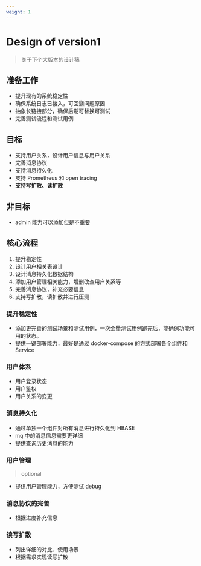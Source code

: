 ```yaml
---
weight: 1
---
```


# Design of version1

> 关于下个大版本的设计稿

## 准备工作

- 提升现有的系统稳定性
- 确保系统日志已接入，可回溯问题原因
- 抽象长链接部分，确保后期可替换可测试
- 完善测试流程和测试用例

## 目标

- 支持用户关系，设计用户信息与用户关系
- 完善消息协议
- 支持消息持久化
- 支持 Prometheus 和 open tracing
- **支持写扩散、读扩散**

## 非目标

- admin 能力可以添加但是不重要

## 核心流程

1. 提升稳定性
2. 设计用户相关表设计
3. 设计消息持久化数据结构
4. 添加用户管理相关能力，增删改查用户关系等
5. 完善消息协议，补充必要信息
6. 支持写扩散，读扩散并进行压测

### 提升稳定性

- 添加更完善的测试场景和测试用例，一次全量测试用例跑完后，能确保功能可用的状态。
- 提供一键部署能力，最好是通过 docker-compose 的方式部署各个组件和 Service

### 用户体系

- 用户登录状态
- 用户鉴权
- 用户关系的变更

### 消息持久化

- 通过单独一个组件对所有消息进行持久化到 HBASE
- mq 中的消息信息需要更详细
- 提供查询历史消息的能力

### 用户管理

> optional

- 提供用户管理能力，方便测试 debug

### 消息协议的完善

- 根据进度补充信息

### 读写扩散

- 列出详细的对比、使用场景
- 根据需求实现读写扩散
